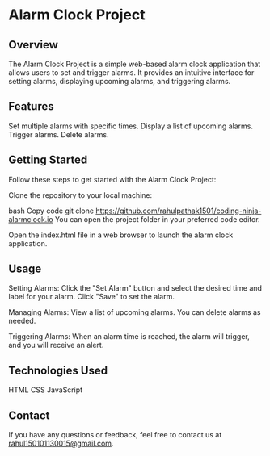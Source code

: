 # Alarm Clock Project
## Overview
The Alarm Clock Project is a simple web-based alarm clock application that allows users to set and trigger alarms. It provides an intuitive interface for setting alarms, displaying upcoming alarms, and triggering alarms.

## Features
Set multiple alarms with specific times.
Display a list of upcoming alarms.
Trigger alarms.
Delete alarms.

## Getting Started
Follow these steps to get started with the Alarm Clock Project:

Clone the repository to your local machine:

bash
Copy code
git clone https://github.com/rahulpathak1501/coding-ninja-alarmclock.io
You can open the project folder in your preferred code editor.

Open the index.html file in a web browser to launch the alarm clock application.

## Usage
Setting Alarms: Click the "Set Alarm" button and select the desired time and label for your alarm. Click "Save" to set the alarm.

Managing Alarms: View a list of upcoming alarms. You can delete alarms as needed.

Triggering Alarms: When an alarm time is reached, the alarm will trigger, and you will receive an alert.

## Technologies Used
HTML
CSS
JavaScript

## Contact
If you have any questions or feedback, feel free to contact us at rahul150101130015@gmail.com.
